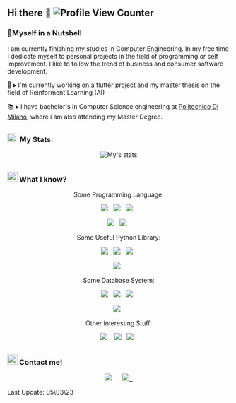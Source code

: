 ## Hi there 👋 ![Profile View Counter](https://komarev.com/ghpvc/?username=GppCalcagno&color=green)

<div align="left">
      
### 📕Myself in a Nutshell
      
I am currently finishing my studies in Computer Engineering. In my free time I dedicate myself to personal projects in the field of programming or self improvement. 
I like to follow the trend of business and consumer software development. 

🌱 **▸** I'm currently working on a flutter project and my master thesis on the field of Reinforment Learning (AI)
        
📚 **▸** I have bachelor's in Computer Science engineering at [Politecnico Di Milano](https://www.polimi.it/), where i am also attending my Master Degree.
 
</div>



##

### <img src="https://cdn3.emoji.gg/emojis/3716-blurple-github.png" width="20px" height="20px" alt="BlurpleGithub-emoji"></a>&#160; My Stats:


<div align="center">
<!-- 
![My's GitHub stats](https://github-readme-stats.vercel.app/api?username=GppCalcagno&show_icons=true&count_private=true&include_all_commits=true&theme=codeSTACKr&title_color=e73737&icon_color=e73737&border_color=0d1017&bg_color=0e1118)
-->
      
![My's stats](https://github-readme-stats.vercel.app/api/top-langs/?username=GppCalcagno&layout=compact&langs_count=10) 

<!--      
![My's stats](https://github-readme-streak-stats.herokuapp.com/?user=GppCalcagno&theme=dark&ring=e73737&currStreakNum=ffffff&hide_border=true&background=0E1118)
-->
      
</div>

##

### <img src="https://cdn3.emoji.gg/emojis/8388-moyaimad.png" width="23px" height="23px" alt="Moyaimad"></a> What I know?

<div align="center">
<!-- LINE OF 3 -->

Some Programming Language:
<!-- C, Python, Flutter -->      
<img src="https://img.shields.io/badge/C-00599C?style=for-the-badge&logo=c&logoColor=white">&nbsp;&nbsp;
<img src="https://img.shields.io/badge/Python-FFD43B?style=for-the-badge&logo=python&logoColor=blue">&nbsp;&nbsp;
<img src="https://img.shields.io/badge/Flutter-%2302569B.svg?style=for-the-badge&logo=Flutter&logoColor=white">&nbsp;&nbsp;


<!-- Java,MATLAB -->
<img src="https://img.shields.io/badge/java-%23ED8B00.svg?style=for-the-badge&logo=java&logoColor=white">&nbsp;&nbsp;
<img src="https://img.shields.io/badge/GNU-OCTAVE-darkblue?style=for-the-badge&logo=octave&logoColor=fcd683">&nbsp;&nbsp;

Some Useful Python Library:
<!-- SELENIUM, KERAS, TENSORFLOW -->
<img src="https://img.shields.io/badge/Keras-FF0000?style=for-the-badge&logo=keras&logoColor=white">&nbsp;&nbsp;
<img src="https://img.shields.io/badge/TensorFlow-FF6F00?style=for-the-badge&logo=tensorflow&logoColor=white">&nbsp;&nbsp;
<img src="https://img.shields.io/badge/Selenium-43B02A?style=for-the-badge&logo=Selenium&logoColor=white">&nbsp;&nbsp;

<!-- , PANDAS -->
<img src="https://img.shields.io/badge/Pandas-2C2D72?style=for-the-badge&logo=pandas&logoColor=white">&nbsp;&nbsp;

  
  
Some Database System:
<!-- MYSQL, MONGODB, Neo4j , Apache Spark-->
<img src="https://img.shields.io/badge/MySQL-005C84?style=for-the-badge&logo=mysql&logoColor=white">&nbsp;&nbsp;
<img src="https://img.shields.io/badge/MongoDB-4EA94B?style=for-the-badge&logo=mongodb&logoColor=white">&nbsp;&nbsp;
<img src="https://img.shields.io/badge/Neo4j-018bff?style=for-the-badge&logo=neo4j&logoColor=white">&nbsp;&nbsp;
  
<img src="https://img.shields.io/badge/Apache_Spark-FFFFFF?style=for-the-badge&logo=apachespark&logoColor=#E35A16">&nbsp;&nbsp;

  

Other interesting Stuff:
  
<img src="https://img.shields.io/badge/Kaggle-20BEFF?style=for-the-badge&logo=Kaggle&logoColor=white"> &nbsp;&nbsp;
<img src="https://img.shields.io/badge/firebase-%23039BE5.svg?style=for-the-badge&logo=firebase">&nbsp;&nbsp;
<img src="https://img.shields.io/badge/Junit5-25A162?style=for-the-badge&logo=junit5&logoColor=white">&nbsp;&nbsp;      
      
      
  
</div>

##

### <img src="https://cdn3.emoji.gg/emojis/2495-smsmessage.png" width="23px" height="23px" alt="SMSMessage"></a> Contact me!

<div align="center">
<a href="mailto:gpp.calcagno@gmail.com"><img src="https://img.shields.io/badge/Gmail-D14836?style=for-the-badge&logo=gmail&logoColor=white"></a>
&nbsp;&nbsp;&nbsp;&nbsp;  
<a href="https://it.linkedin.com/in/giuseppe-calcagno-80572924a"><img src="https://img.shields.io/badge/LinkedIn-0077B5?style=for-the-badge&logo=linkedin&logoColor=white">&nbsp;&nbsp;</a>
</div>

Last Update: 05\03\23

